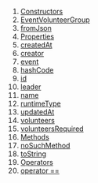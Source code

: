 1.  [Constructors](./EventVolunteerGroup-class.md)
2.  [EventVolunteerGroup](./EventVolunteerGroup/EventVolunteerGroup.md)
3.  [fromJson](./EventVolunteerGroup/EventVolunteerGroup.fromJson.md)
4.  [Properties](./EventVolunteerGroup-class.md)
5.  [createdAt](./EventVolunteerGroup/createdAt.md)
6.  [creator](./EventVolunteerGroup/creator.md)
7.  [event](./EventVolunteerGroup/event.md)
8.  [hashCode](https://api.flutter.dev/flutter/dart-core/Object/hashCode.html)
9.  [id](./EventVolunteerGroup/id.md)
10. [leader](./EventVolunteerGroup/leader.md)
11. [name](./EventVolunteerGroup/name.md)
12. [runtimeType](https://api.flutter.dev/flutter/dart-core/Object/runtimeType.html)
13. [updatedAt](./EventVolunteerGroup/updatedAt.md)
14. [volunteers](./EventVolunteerGroup/volunteers.md)
15. [volunteersRequired](./EventVolunteerGroup/volunteersRequired.md)
16. [Methods](./EventVolunteerGroup-class.md)
17. [noSuchMethod](https://api.flutter.dev/flutter/dart-core/Object/noSuchMethod.html)
18. [toString](https://api.flutter.dev/flutter/dart-core/Object/toString.html)
19. [Operators](./EventVolunteerGroup-class.md)
20. [operator
    ==](https://api.flutter.dev/flutter/dart-core/Object/operator_equals.html)
